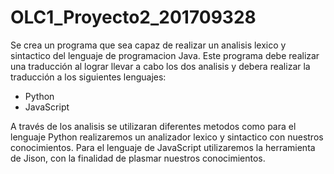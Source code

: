 # OLC1_Proyecto2_201709328
 
Se crea un programa que sea capaz de realizar un analisis lexico y sintactico del lenguaje de programacion Java. Este programa debe realizar una traducción al lograr llevar a cabo los dos analisis y debera realizar la traducción a los siguientes lenguajes:

- Python
- JavaScript

A través de los analisis se utilizaran diferentes metodos como para el lenguaje Python realizaremos un analizador lexico y sintactico con nuestros conocimientos. Para el lenguaje de JavaScript utilizaremos la herramienta de Jison, con la finalidad de plasmar nuestros conocimientos.
